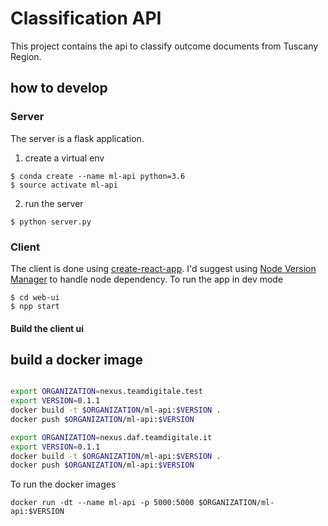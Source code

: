 # Classification API

This project contains the api to classify outcome documents from Tuscany Region.

## how to develop

### Server

The server is a flask application.

1. create a virtual env

```
$ conda create --name ml-api python=3.6
$ source activate ml-api
```

2. run the server

```
$ python server.py
```

### Client

The client is done using [create-react-app](https://github.com/facebook/create-react-app). I'd suggest using [Node Version Manager]() to handle node dependency.
To run the app in dev mode

```
$ cd web-ui
$ npp start
```

#### Build the client ui


## build a docker image

```bash

export ORGANIZATION=nexus.teamdigitale.test
export VERSION=0.1.1
docker build -t $ORGANIZATION/ml-api:$VERSION .
docker push $ORGANIZATION/ml-api:$VERSION

export ORGANIZATION=nexus.daf.teamdigitale.it
export VERSION=0.1.1
docker build -t $ORGANIZATION/ml-api:$VERSION .
docker push $ORGANIZATION/ml-api:$VERSION
```

To run the docker images

```
docker run -dt --name ml-api -p 5000:5000 $ORGANIZATION/ml-api:$VERSION
```

